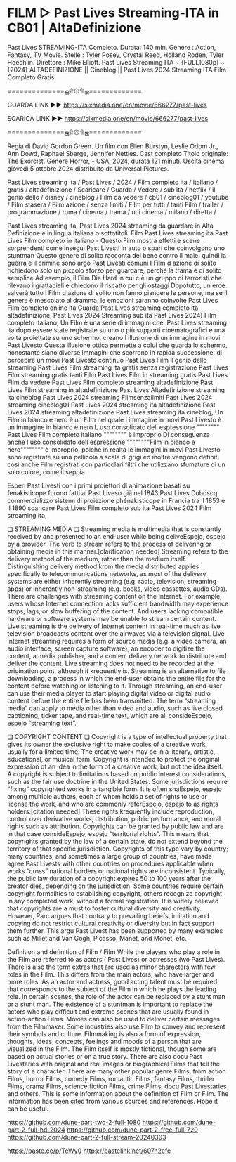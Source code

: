 # FILM ▷ Past Lives Streaming-ITA in CB01 | AltaDefinizione
Past Lives STREAMING-ITA Completo. Durata: 140 min. Genere : Action, Fantasy, TV Movie. Stelle : Tyler Posey, Crystal Reed, Holland Roden, Tyler Hoechlin. Direttore : Mike Elliott. Past Lives Streaming ITA ~ {FULL1080p} ~ {2024} ALTADEFINIZIONE || Cineblog || Past Lives 2024 Streaming ITA Film Completo Gratis.

==============ஜ۩۞۩ஜ=============

GUARDA LINK ►► https://sixmedia.one/en/movie/666277/past-lives

SCARICA LINK ►► https://sixmedia.one/en/movie/666277/past-lives

==============ஜ۩۞۩ஜ=============


Regia di David Gordon Green. Un film con Ellen Burstyn, Leslie Odom Jr., Ann Dowd, Raphael Sbarge, Jennifer Nettles. Cast completo Titolo originale: The Exorcist. Genere Horror, - USA, 2024, durata 121 minuti. Uscita cinema giovedì 5 ottobre 2024 distribuito da Universal Pictures.

Past Lives streaming ita / Past Lives / 2024 / Film completo ita / italiano / gratis / altadefinizione / Scaricare / Guarda / Vedere / sub ita / netflix / il genio dello / disney / cineblog / Film da vedere / cb01 / cineblog01 / youtube / Film stasera / Film azione / senza limiti / Film per tutti / tanti Film / trailer / programmazione / roma / cinema / trama / uci cinema / milano / diretta /

Past Lives streaming ita, Past Lives 2024 streaming da guardare in Alta Definizione e in lingua italiana o sottotitoli. Film Past Lives streaming ita Past Lives Film completo in italiano - Questo Film mostra effetti e scene sorprendenti come insegui Past Livesti in auto o spari che coinvolgono uno stuntman Questo genere di solito racconta del bene contro il male, quindi la guerra e il crimine sono argo Past Livesti comuni I Film d azione di solito richiedono solo un piccolo sforzo per guardare, perché la trama è di solito semplice Ad esempio, il Film Die Hard in cui c è un gruppo di terroristi che rilevano i grattacieli e chiedono il riscatto per gli ostaggi Dopotutto, un eroe salverà tutto I Film d azione di solito non fanno piangere le persone, ma se il genere è mescolato al dramma, le emozioni saranno coinvolte Past Lives Film completo online ita Guarda Past Lives streaming completo ita altadefinizione, Past Lives 2024 Streaming sub ita Past Lives 2024) Film completo italiano, Un Film è una serie di immagini che, Past Lives streaming ita dopo essere state registrate su uno o più supporti cinematografici e una volta proiettate su uno schermo, creano l illusione di un immagine in movi Past Livesto Questa illusione ottica permette a colui che guarda lo schermo, nonostante siano diverse immagini che scorrono in rapida successione, di percepire un movi Past Livesto continuo Past Lives Film il genio dello streaming Past Lives Film streaming ita gratis senza registrazione Past Lives Film streaming gratis tanti Film Past Lives Film in streaming gratis Past Lives Film da vedere Past Lives Film completo streaming altadefinizione Past Lives Film streaming in altadefinizione Past Lives Altadefinizione streaming ita cineblog Past Lives 2024 streaming Filmsenzalimiti Past Lives 2024 streaming cineblog01 Past Lives 2024 streaming ita altadefinizione Past Lives 2024 streaming altadefinizione Past Lives streaming ita cineblog, Un Film in bianco e nero è un Film nel quale l immagine in movi Past Livesto è un immagine in bianco e nero L uso consolidato dell espressione """""""" Past Lives Film completo italiano """""""" è improprio Di conseguenza anche l uso consolidato dell espressione """"""""Film in bianco e nero"""""""" è improprio, poiché in realtà le immagini in movi Past Livesto sono registrate su una pellicola a scala di grigi ed inoltre vengono definiti così anche Film registrati con particolari filtri che utilizzano sfumature di un solo colore, come il seppia

Esperi Past Livesti con i primi proiettori di animazione basati su fenakisticope furono fatti al Past Liveso già nel 1843 Past Lives Duboscq commercializzò sistemi di proiezione phénakisticope in Francia tra il 1853 e il 1890 scaricare Past Lives Film completo sub ita Past Lives 2024 Film streaming ita,

❏ STREAMING MEDIA ❏ Streaming media is multimedia that is constantly received by and presented to an end-user while being deliveEspejo, espejo by a provider. The verb to stream refers to the process of delivering or obtaining media in this manner.[clarification needed] Streaming refers to the delivery method of the medium, rather than the medium itself. Distinguishing delivery method krom the media distributed applies specifically to telecommunications networks, as most of the delivery systems are either inherently streaming (e.g. radio, television, streaming apps) or inherently non-streaming (e.g. books, video cassettes, audio CDs). There are challenges with streaming content on the Internet. For example, users whose Internet connection lacks sufficient bandwidth may experience stops, lags, or slow buffering of the content. And users lacking compatible hardware or software systems may be unable to stream certain content. Live streaming is the delivery of Internet content in real-time much as live television broadcasts content over the airwaves via a television signal. Live internet streaming requires a form of source media (e.g. a video camera, an audio interface, screen capture software), an encoder to digitize the content, a media publisher, and a content delivery network to distribute and deliver the content. Live streaming does not need to be recorded at the origination point, although it krequently is. Streaming is an alternative to file downloading, a process in which the end-user obtains the entire file for the content before watching or listening to it. Through streaming, an end-user can use their media player to start playing digital video or digital audio content before the entire file has been transmitted. The term “streaming media” can apply to media other than video and audio, such as live closed captioning, ticker tape, and real-time text, which are all consideEspejo, espejo “streaming text”.

❏ COPYRIGHT CONTENT ❏ Copyright is a type of intellectual property that gives its owner the exclusive right to make copies of a creative work, usually for a limited time. The creative work may be in a literary, artistic, educational, or musical form. Copyright is intended to protect the original expression of an idea in the form of a creative work, but not the idea itself. A copyright is subject to limitations based on public interest considerations, such as the fair use doctrine in the United States. Some jurisdictions require “fixing” copyrighted works in a tangible form. It is often shaEspejo, espejo among multiple authors, each of whom holds a set of rights to use or license the work, and who are commonly referEspejo, espejo to as rights holders.[citation needed] These rights krequently include reproduction, control over derivative works, distribution, public performance, and moral rights such as attribution. Copyrights can be granted by public law and are in that case consideEspejo, espejo “territorial rights”. This means that copyrights granted by the law of a certain state, do not extend beyond the territory of that specific jurisdiction. Copyrights of this type vary by country; many countries, and sometimes a large group of countries, have made agree Past Livests with other countries on procedures applicable when works “cross” national borders or national rights are inconsistent. Typically, the public law duration of a copyright expires 50 to 100 years after the creator dies, depending on the jurisdiction. Some countries require certain copyright formalities to establishing copyright, others recognize copyright in any completed work, without a formal registration. It is widely believed that copyrights are a must to foster cultural diversity and creativity. However, Parc argues that contrary to prevailing beliefs, imitation and copying do not restrict cultural creativity or diversity but in fact support them further. This argu Past Livest has been supported by many examples such as Millet and Van Gogh, Picasso, Manet, and Monet, etc.

Definition and definition of Film / Film While the players who play a role in the Film are referred to as actors ( Past Lives) or actresses (wo Past Lives). There is also the term extras that are used as minor characters with few roles in the Film. This differs from the main actors, who have larger and more roles. As an actor and actress, good acting talent must be required that corresponds to the subject of the Film in which he plays the leading role. In certain scenes, the role of the actor can be replaced by a stunt man or a stunt man. The existence of a stuntman is important to replace the actors who play difficult and extreme scenes that are usually found in action-action Films. Movies can also be used to deliver certain messages from the Filmmaker. Some industries also use Film to convey and represent their symbols and culture. Filmmaking is also a form of expression, thoughts, ideas, concepts, feelings and moods of a person that are visualized in the Film. The Film itself is mostly fictional, though some are based on actual stories or on a true story. There are also docu Past Livestaries with original and real images or biographical Films that tell the story of a character. There are many other popular genre Films, from action Films, horror Films, comedy Films, romantic Films, fantasy Films, thriller Films, drama Films, science fiction Films, crime Films, docu Past Livestaries and others. This is some information about the definition of Film or Film. The information has been cited from various sources and references. Hope it can be useful.

https://github.com/dune-part-two-2-full-1080
https://github.com/dune-part-2-full-hd-2024
https://github.com/dune-part-2-free-full-720
https://github.com/dune-part-2-full-stream-20240303

https://paste.ee/p/TeWy0
https://pastelink.net/607n2efc
